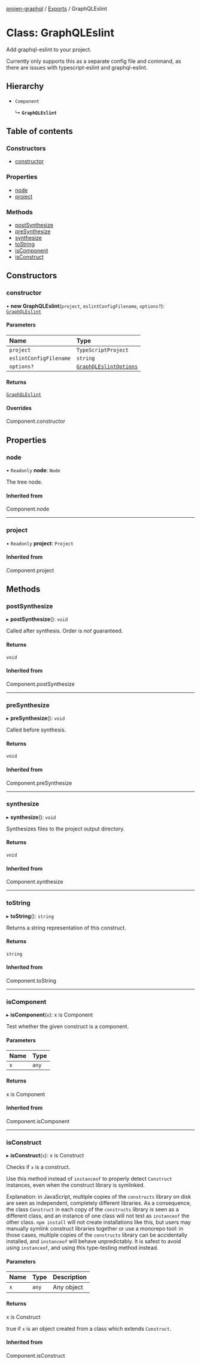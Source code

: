 [projen-graphql](../README.md) / [Exports](../modules.md) / GraphQLEslint

# Class: GraphQLEslint

Add graphql-eslint to your project.

Currently only supports this as a separate config file and command, as there are issues with typescript-eslint and graphql-eslint.

## Hierarchy

- `Component`

  ↳ **`GraphQLEslint`**

## Table of contents

### Constructors

- [constructor](GraphQLEslint.md#constructor)

### Properties

- [node](GraphQLEslint.md#node)
- [project](GraphQLEslint.md#project)

### Methods

- [postSynthesize](GraphQLEslint.md#postsynthesize)
- [preSynthesize](GraphQLEslint.md#presynthesize)
- [synthesize](GraphQLEslint.md#synthesize)
- [toString](GraphQLEslint.md#tostring)
- [isComponent](GraphQLEslint.md#iscomponent)
- [isConstruct](GraphQLEslint.md#isconstruct)

## Constructors

### constructor

• **new GraphQLEslint**(`project`, `eslintConfigFilename`, `options?`): [`GraphQLEslint`](GraphQLEslint.md)

#### Parameters

| Name | Type |
| :------ | :------ |
| `project` | `TypeScriptProject` |
| `eslintConfigFilename` | `string` |
| `options?` | [`GraphQLEslintOptions`](../interfaces/GraphQLEslintOptions.md) |

#### Returns

[`GraphQLEslint`](GraphQLEslint.md)

#### Overrides

Component.constructor

## Properties

### node

• `Readonly` **node**: `Node`

The tree node.

#### Inherited from

Component.node

___

### project

• `Readonly` **project**: `Project`

#### Inherited from

Component.project

## Methods

### postSynthesize

▸ **postSynthesize**(): `void`

Called after synthesis. Order is *not* guaranteed.

#### Returns

`void`

#### Inherited from

Component.postSynthesize

___

### preSynthesize

▸ **preSynthesize**(): `void`

Called before synthesis.

#### Returns

`void`

#### Inherited from

Component.preSynthesize

___

### synthesize

▸ **synthesize**(): `void`

Synthesizes files to the project output directory.

#### Returns

`void`

#### Inherited from

Component.synthesize

___

### toString

▸ **toString**(): `string`

Returns a string representation of this construct.

#### Returns

`string`

#### Inherited from

Component.toString

___

### isComponent

▸ **isComponent**(`x`): x is Component

Test whether the given construct is a component.

#### Parameters

| Name | Type |
| :------ | :------ |
| `x` | `any` |

#### Returns

x is Component

#### Inherited from

Component.isComponent

___

### isConstruct

▸ **isConstruct**(`x`): x is Construct

Checks if `x` is a construct.

Use this method instead of `instanceof` to properly detect `Construct`
instances, even when the construct library is symlinked.

Explanation: in JavaScript, multiple copies of the `constructs` library on
disk are seen as independent, completely different libraries. As a
consequence, the class `Construct` in each copy of the `constructs` library
is seen as a different class, and an instance of one class will not test as
`instanceof` the other class. `npm install` will not create installations
like this, but users may manually symlink construct libraries together or
use a monorepo tool: in those cases, multiple copies of the `constructs`
library can be accidentally installed, and `instanceof` will behave
unpredictably. It is safest to avoid using `instanceof`, and using
this type-testing method instead.

#### Parameters

| Name | Type | Description |
| :------ | :------ | :------ |
| `x` | `any` | Any object |

#### Returns

x is Construct

true if `x` is an object created from a class which extends `Construct`.

#### Inherited from

Component.isConstruct
